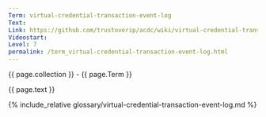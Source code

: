 ```yaml
---
Term: virtual-credential-transaction-event-log
Text: 
Link: https://github.com/trustoverip/acdc/wiki/virtual-credential-transaction-event-log.md
Videostart: 
Level: 7
permalink: /term_virtual-credential-transaction-event-log.html
---
```


{{ page.collection }} - {{ page.Term }}

   {{ page.text }}

{% include_relative glossary/virtual-credential-transaction-event-log.md %}
